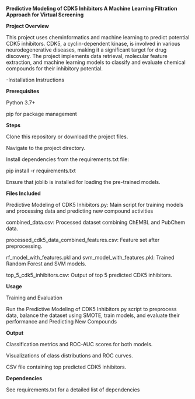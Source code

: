 **Predictive Modeling of CDK5 Inhibitors A Machine Learning Filtration Approach for Virtual Screening**

**Project Overview**

This project uses cheminformatics and machine learning to predict potential CDK5 inhibitors.
CDK5, a cyclin-dependent kinase, is involved in various neurodegenerative diseases, making it a significant target
for drug discovery. The project implements data retrieval, molecular feature extraction, and machine learning models
to classify and evaluate chemical compounds for their inhibitory potential.

-Installation Instructions

**Prerequisites**

Python 3.7+

pip for package management

**Steps**

Clone this repository or download the project files.

Navigate to the project directory.

Install dependencies from the requirements.txt file:

pip install -r requirements.txt

Ensure that joblib is installed for loading the pre-trained models.

**Files Included**

Predictive Modeling of CDK5 Inhibitors.py: Main script for training models and processing data and predicting new compound activities

combined_data.csv: Processed dataset combining ChEMBL and PubChem data.

processed_cdk5_data_combined_features.csv: Feature set after preprocessing.

rf_model_with_features.pkl and svm_model_with_features.pkl: Trained Random Forest and SVM models.

top_5_cdk5_inhibitors.csv: Output of top 5 predicted CDK5 inhibitors.

**Usage**

Training and Evaluation

Run the Predictive Modeling of CDK5 Inhibitors.py script to preprocess data, balance the dataset using SMOTE, train models,
and evaluate their performance and Predicting New Compounds


**Output**

Classification metrics and ROC-AUC scores for both models.

Visualizations of class distributions and ROC curves.

CSV file containing top predicted CDK5 inhibitors.

**Dependencies**

See requirements.txt for a detailed list of dependencies
